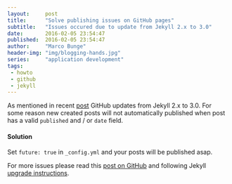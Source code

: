 ```yaml
---
layout:     post
title:      "Solve publishing issues on GitHub pages"
subtitle:   "Issues occured due to update from Jekyll 2.x to 3.0"
date:       2016-02-05 23:54:47
published:  2016-02-05 23:54:47
author:     "Marco Bunge"
header-img: "img/blogging-hands.jpg"
series:     "application development"
tags:
 - howto
 - github
 - jekyll
---
```


As mentioned in recent [post](/2016/02/05/prepare-rogue-for-github-update-on-jekyll-3-0/) GitHub updates from Jekyll 2.x to 3.0. For 
some reason new created posts will not automatically published when post has a valid `published` and / or `date` field.

<div class="callout callout-success">
  <h4>Solution</h4>
  <p>Set <code>future: true</code> in <code>_config.yml</code> and your posts will be published asap.</p>
</div>

For more issues please read this <a href="" target="_blank">post on GitHub</a> and following Jekyll <a href="https://jekyllrb.com/docs/upgrading/2-to-3/" target="_blank">upgrade instructions</a>.

